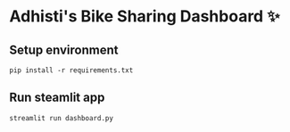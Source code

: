 # Adhisti's Bike Sharing Dashboard ✨

## Setup environment

```
pip install -r requirements.txt
```

## Run steamlit app

```
streamlit run dashboard.py
```

